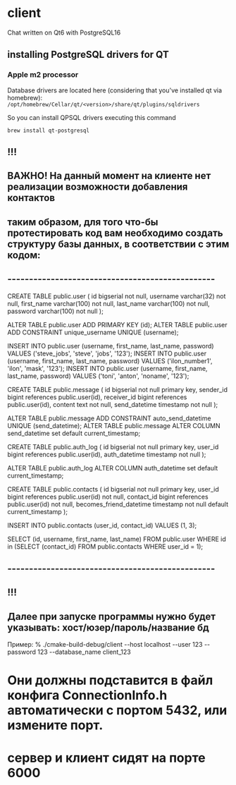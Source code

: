 # client

Chat written on Qt6 with PostgreSQL16

## installing PostgreSQL drivers for QT

### Apple m2 processor

Database drivers are located here (considering that you've installed qt via homebrew): `/opt/homebrew/Cellar/qt/<version>/share/qt/plugins/sqldrivers`

So you can install QPSQL drivers executing this command

```shell
brew install qt-postgresql
```
## !!!
## ВАЖНО! На данный момент на клиенте нет реализации возможности добавления контактов
##  таким образом, для того что-бы протестировать код вам необходимо создать структуру базы данных, в соответствии с этим кодом:

## ------------------------------------------------

CREATE TABLE public.user (
    id bigserial not null,
    username varchar(32) not null,
    first_name varchar(100) not null,
    last_name varchar(100) not null,
    password varchar(100) not null
);

ALTER TABLE public.user ADD PRIMARY KEY (id);
ALTER TABLE public.user ADD CONSTRAINT unique_username UNIQUE (username);

INSERT INTO public.user (username, first_name, last_name, password) VALUES ('steve_jobs', 'steve', 'jobs', '123');
INSERT INTO public.user (username, first_name, last_name, password) VALUES ('ilon_number1', 'ilon', 'mask', '123');
INSERT INTO public.user (username, first_name, last_name, password) VALUES ('toni', 'anton', 'noname', '123');

CREATE TABLE public.message (
    id bigserial not null primary key,
    sender_id bigint references public.user(id),
    receiver_id bigint references public.user(id),
    content text not null,
    send_datetime timestamp not null
);

ALTER TABLE public.message ADD CONSTRAINT auto_send_datetime UNIQUE (send_datetime);
ALTER TABLE public.message ALTER COLUMN send_datetime set default current_timestamp;

CREATE TABLE public.auth_log (
    id bigserial not null primary key,
    user_id bigint references public.user(id),
    auth_datetime timestamp not null
);

ALTER TABLE public.auth_log ALTER COLUMN auth_datetime set default current_timestamp;

CREATE TABLE public.contacts (
    id bigserial not null primary key,
    user_id bigint references public.user(id) not null,
    contact_id bigint references public.user(id) not null,
    becomes_friend_datetime timestamp not null default current_timestamp
);

INSERT INTO public.contacts (user_id, contact_id) VALUES (1, 3);

SELECT (id, username, first_name, last_name) FROM public.user WHERE id in (SELECT (contact_id) FROM public.contacts WHERE user_id = 1);

## ------------------------------------------------

## !!!
## Далее при запуске программы нужно будет указывать: хост/юзер/пароль/название бд
 Пример: % ./cmake-build-debug/client --host localhost --user 123 --password 123 --database_name client_123 
 # Они должны подставится в файл конфига ConnectionInfo.h автоматически c портом 5432, или измените порт.

# сервер и клиент сидят на порте 6000